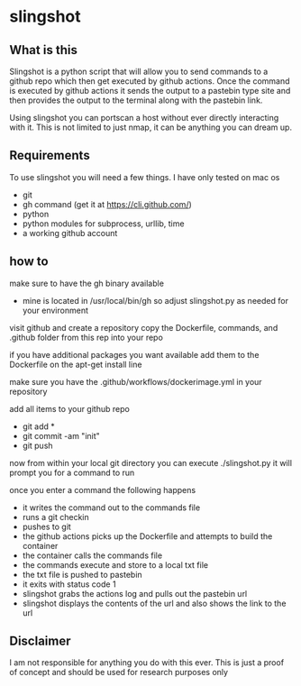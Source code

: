 # slingshot

## What is this

Slingshot is a python script that will allow you to send commands to a github repo which then get executed by github actions.  Once the command is executed by github actions it sends the output to a pastebin type site and then provides the output to the terminal along with the pastebin link.  

Using slingshot you can portscan a host without ever directly interacting with it.  This is not limited to just nmap, it can be anything you can dream up.

## Requirements

To use slingshot you will need a few things.  I have only tested on mac os
- git 
- gh command (get it at https://cli.github.com/)
- python
- python modules for subprocess, urllib, time
- a working github account


## how to

make sure to have the gh binary available 
- mine is located in /usr/local/bin/gh so adjust slingshot.py as needed for your environment

visit github and create a repository
copy the Dockerfile, commands, and .github folder from this rep into your repo

if you have additional packages you want available add them to the Dockerfile on the apt-get install line

make sure you have the .github/workflows/dockerimage.yml in your repository

add all items to your github repo
- git add *
- git commit -am "init"
- git push

now from within your local git directory you can execute ./slingshot.py
it will prompt you for a command to run

once you enter a command the following happens
- it writes the command out to the commands file
- runs a git checkin
- pushes to git
- the github actions picks up the Dockerfile and attempts to build the container
- the container calls the commands file
- the commands execute and store to a local txt file
- the txt file is pushed to pastebin
- it exits with status code 1
- slingshot grabs the actions log and pulls out the pastebin url
- slingshot displays the contents of the url and also shows the link to the url

## Disclaimer

I am not responsible for anything you do with this ever.  This is just a proof of concept and should be used for research purposes only